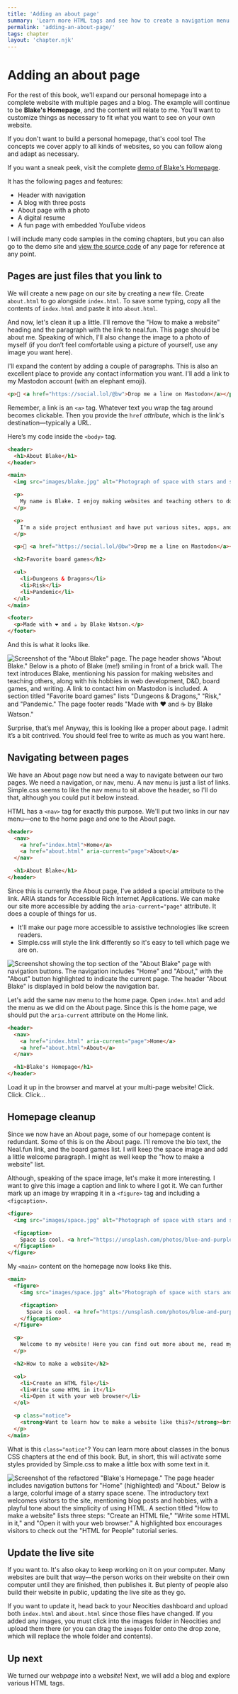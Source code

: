 ```yaml
---
title: 'Adding an about page'
summary: 'Learn more HTML tags and see how to create a navigation menu to link between webpages.'
permalink: 'adding-an-about-page/'
tags: chapter
layout: 'chapter.njk'
---
```


# Adding an about page

For the rest of this book, we'll expand our personal homepage into a complete website with multiple pages and a blog. The example will continue to be **Blake's Homepage**, and the content will relate to me. You'll want to customize things as necessary to fit what you want to see on your own website.

If you don't want to build a personal homepage, that's cool too! The concepts we cover apply to all kinds of websites, so you can follow along and adapt as necessary.

If you want a sneak peek, visit the complete [demo of Blake's Homepage](https://demo.htmlforpeople.com/).

It has the following pages and features:

- Header with navigation
- A blog with three posts
- About page with a photo
- A digital resume
- A fun page with embedded YouTube videos

I will include many code samples in the coming chapters, but you can also go to the demo site and [view the source code](https://perma.cc/3WP3-R9XL) of any page for reference at any point.

## Pages are just files that you link to

We will create a new page on our site by creating a new file. Create `about.html` to go alongside `index.html`. To save some typing, copy all the contents of `index.html` and paste it into `about.html`.

And now, let's clean it up a little. I'll remove the "How to make a website" heading and the paragraph with the link to neal.fun. This page should be about me. Speaking of which, I'll also change the image to a photo of myself (if you don’t feel comfortable using a picture of yourself, use any image you want here).

I'll expand the content by adding a couple of paragraphs. This is also an excellent place to provide any contact information you want. I'll add a link to my Mastodon account (with an elephant emoji).

```html
<p>🐘 <a href="https://social.lol/@bw">Drop me a line on Mastodon</a></p>
```

Remember, a link is an `<a>` tag. Whatever text you wrap the tag around becomes clickable. Then you provide the `href` _attribute_, which is the link's destination—typically a URL.

Here’s my code inside the `<body>` tag.

```html
<header>
  <h1>About Blake</h1>
</header>

<main>
  <img src="images/blake.jpg" alt="Photograph of space with stars and stardust.">

  <p>
    My name is Blake. I enjoy making websites and teaching others to do the same. I started writing an HTML web book because I think everyone should have a personal website and I want to show that you don't have to be a computer science graduate to make one.
  </p>

  <p>
    I'm a side project enthusiast and have put various sites, apps, and (bad) games into the world. My hobbies include web-related nerdery, D&D and board games, and writing. I like to participate in National Novel Writing Month, the annual novel-writing challenge
  </p>

  <p>🐘 <a href="https://social.lol/@bw">Drop me a line on Mastodon</a></p>

  <h2>Favorite board games</h2>

  <ul>
    <li>Dungeons & Dragons</li>
    <li>Risk</li>
    <li>Pandemic</li>
  </ul>
</main>

<footer>
  <p>Made with ❤️ and ☕️ by Blake Watson.</p>
</footer>
```

And this is what it looks like.

![Screenshot of the "About Blake" page. The page header shows "About Blake." Below is a photo of Blake (me!) smiling in front of a brick wall. The text introduces Blake, mentioning his passion for making websites and teaching others, along with his hobbies in web development, D&D, board games, and writing. A link to contact him on Mastodon is included. A section titled "Favorite board games" lists "Dungeons & Dragons," "Risk," and "Pandemic." The page footer reads "Made with ❤️ and ☕ by Blake Watson."](/assets/img/adding-an-about-page-1.webp)

Surprise, that’s me! Anyway, this is looking like a proper about page. I admit it’s a bit contrived. You should feel free to write as much as you want here.

## Navigating between pages

We have an About page now but need a way to navigate between our two pages. We need a navigation, or nav, menu. A nav menu is just a list of links. Simple.css seems to like the nav menu to sit above the header, so I'll do that, although you could put it below instead.

HTML has a `<nav>` tag for exactly this purpose. We'll put two links in our nav menu—one to the home page and one to the About page.

```html
<header>
  <nav>
    <a href="index.html">Home</a>
    <a href="about.html" aria-current="page">About</a>
  </nav>

  <h1>About Blake</h1>
</header>
```

Since this is currently the About page, I've added a special attribute to the link. ARIA stands for Accessible Rich Internet Applications. We can make our site more accessible by adding the `aria-current="page"` attribute. It does a couple of things for us.

- It'll make our page more accessible to assistive technologies like screen readers.
- Simple.css will style the link differently so it's easy to tell which page we are on.

![Screenshot showing the top section of the "About Blake" page with navigation buttons. The navigation includes "Home" and "About," with the "About" button highlighted to indicate the current page. The header "About Blake" is displayed in bold below the navigation bar.](/assets/img/adding-an-about-page-2.webp)

Let's add the same nav menu to the home page. Open `index.html` and add the menu as we did on the About page. Since this is the home page, we should put the `aria-current` attribute on the Home link.

```html
<header>
  <nav>
    <a href="index.html" aria-current="page">Home</a>
    <a href="about.html">About</a>
  </nav>

  <h1>Blake's Homepage</h1>
</header>
```

Load it up in the browser and marvel at your multi-page website! Click. Click. Click…

## Homepage cleanup

Since we now have an About page, some of our homepage content is redundant. Some of this is on the About page. I'll remove the bio text, the Neal.fun link, and the board games list. I will keep the space image and add a little welcome paragraph. I might as well keep the "how to make a website" list.

Although, speaking of the space image, let's make it more interesting. I want to give this image a caption and link to where I got it. We can further mark up an image by wrapping it in a `<figure>` tag and including a `<figcaption>`.

```html
<figure>
  <img src="images/space.jpg" alt="Photograph of space with stars and stardust.">

  <figcaption>
    Space is cool. <a href="https://unsplash.com/photos/blue-and-purple-galaxy-digital-wallpaper-E0AHdsENmDg">Photo source</a>
  </figcaption>
</figure>
```

My `<main>` content on the homepage now looks like this.

```html
<main>
  <figure>
    <img src="images/space.jpg" alt="Photograph of space with stars and stardust.">

    <figcaption>
      Space is cool. <a href="https://unsplash.com/photos/blue-and-purple-galaxy-digital-wallpaper-E0AHdsENmDg">Photo source<a>
    </figcaption>
  </figure>

  <p>
    Welcome to my website! Here you can find out more about me, read my very interesting and totally not contrived blog posts, and check out some of the fun hobbies I am into. It won't be long until you are wondering what sorcery I have used to create this mind-blowing, web-based experience. The answer is HTML.
  </p>

  <h2>How to make a website</h2>

  <ol>
    <li>Create an HTML file</li>
    <li>Write some HTML in it</li>
    <li>Open it with your web browser</li>
  </ol>

  <p class="notice">
    <strong>Want to learn how to make a website like this?</strong><br> Check out the free web book <a href="https://htmlforpeople.com/">HTML for People</a>. It's made for everyone and teaches you how to make a webpage in a friendly, approachable way.
  </p>
</main>
```

What is this `class="notice"`? You can learn more about classes in the bonus CSS chapters at the end of this book. But, in short, this will activate some styles provided by Simple.css to make a little box with some text in it.

![Screenshot of the refactored "Blake's Homepage." The page header includes navigation buttons for "Home" (highlighted) and "About." Below is a large, colorful image of a starry space scene. The introductory text welcomes visitors to the site, mentioning blog posts and hobbies, with a playful tone about the simplicity of using HTML. A section titled "How to make a website" lists three steps: "Create an HTML file," "Write some HTML in it," and "Open it with your web browser." A highlighted box encourages visitors to check out the "HTML for People" tutorial series.](/assets/img/adding-an-about-page-3.webp)

## Update the live site

If you want to. It's also okay to keep working on it on your computer. Many websites are built that way—the person works on their website on their own computer until they are finished, then publishes it. But plenty of people also build their website in public, updating the live site as they go.

If you want to update it, head back to your Neocities dashboard and upload both `index.html` and `about.html` since those files have changed. If you added any images, you must click into the images folder in Neocities and upload them there (or you can drag the `images` folder onto the drop zone, which will replace the whole folder and contents).

## Up next

We turned our web*page* into a web*site*! Next, we will add a blog and explore various HTML tags.

